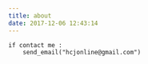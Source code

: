 ```yaml
---
title: about
date: 2017-12-06 12:43:14
---
```


```
if contact me :
	send_email("hcjonline@gmail.com")
```
